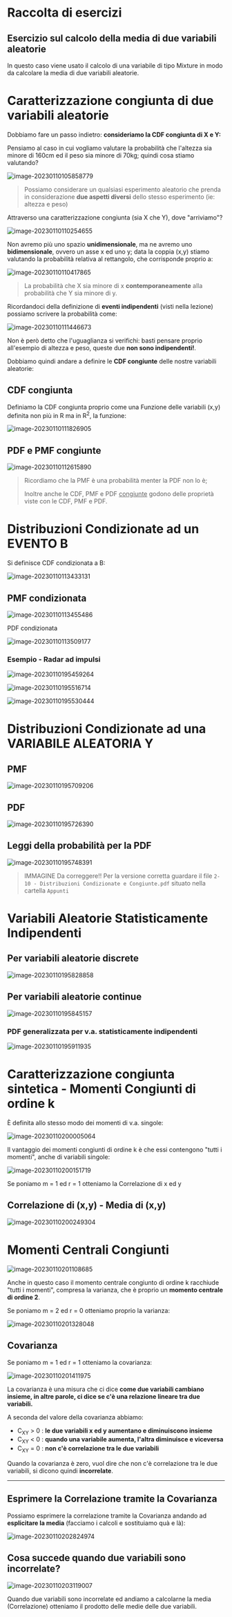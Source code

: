 # Raccolta di esercizi

## Esercizio sul calcolo della media di due variabili aleatorie

In questo caso viene usato il calcolo di una variabile di tipo Mixture in modo da calcolare la media di due variabili aleatorie.

# Caratterizzazione congiunta di due variabili aleatorie

Dobbiamo fare un passo indietro: **consideriamo la CDF congiunta di X e Y:**

Pensiamo al caso in cui vogliamo valutare la probabilità che l'altezza sia minore di 160cm ed il peso sia minore di 70kg; quindi cosa stiamo valutando?

![image-20230110105858779](./assets/image-20230110105858779.png)

> Possiamo considerare un qualsiasi esperimento aleatorio che prenda in considerazione **due aspetti diversi** dello stesso esperimento (ie: altezza e peso)

Attraverso una caratterizzazione congiunta (sia X che Y), dove "arriviamo"?

![image-20230110110254655](./assets/image-20230110110254655.png)

Non avremo più uno spazio **unidimensionale**, ma ne avremo uno **bidimensionale**, ovvero un asse x ed uno y; data la coppia (x,y) stiamo valutando la probabilità relativa al rettangolo, che corrisponde proprio a:

![image-20230110110417865](./assets/image-20230110110417865.png)

> La probabilità che X sia minore di x **contemporaneamente** alla probabilità che Y sia minore di y.

Ricordandoci della definizione di **eventi indipendenti** (visti nella lezione) possiamo scrivere la probabilità come:

![image-20230110111446673](./assets/image-20230110111446673.png)

Non è però detto che l'uguaglianza si verifichi: basti pensare proprio all'esempio di altezza e peso, queste due **non sono indipendenti!**.

Dobbiamo quindi andare a definire le **CDF congiunte** delle nostre variabili aleatorie:

## CDF congiunta

Definiamo la CDF congiunta proprio come una Funzione delle variabili (x,y) definita non più in R ma in R<sup>2</sup>, la funzione:

![image-20230110111826905](./assets/image-20230110111826905.png)

## PDF e PMF congiunte

![image-20230110112615890](./assets/image-20230110112615890.png)

> Ricordiamo che la PMF è una probabilità menter la PDF non lo è;
> 
> Inoltre anche le CDF, PMF e PDF <u>congiunte</u> godono delle proprietà viste con le CDF, PMF e PDF.

# Distribuzioni Condizionate ad un EVENTO B

Si definisce CDF condizionata a B:

![image-20230110113433131](./assets/image-20230110113433131.png)

## PMF condizionata

![image-20230110113455486](./assets/image-20230110113455486.png)

PDF condizionata

![image-20230110113509177](./assets/image-20230110113509177.png)

### Esempio - Radar ad impulsi

![image-20230110195459264](./assets/image-20230110195459264.png)

![image-20230110195516714](./assets/image-20230110195516714.png)

![image-20230110195530444](./assets/image-20230110195530444.png)

# Distribuzioni Condizionate ad una VARIABILE ALEATORIA Y

## PMF

![image-20230110195709206](./assets/image-20230110195709206.png)

## PDF

![image-20230110195726390](./assets/image-20230110195726390.png)

## Leggi della probabilità per la PDF

![image-20230110195748391](./assets/image-20230110195748391.png)

> IMMAGINE Da correggere!! Per la versione corretta guardare il file `2-10 - Distribuzioni Condizionate e Congiunte.pdf` situato nella cartella `Appunti`

# Variabili Aleatorie Statisticamente Indipendenti

## Per variabili aleatorie discrete

![image-20230110195828858](./assets/image-20230110195828858.png)

## Per variabili aleatorie continue

![image-20230110195845157](./assets/image-20230110195845157.png)

### PDF generalizzata per v.a. statisticamente indipendenti

![image-20230110195911935](./assets/image-20230110195911935.png)

# Caratterizzazione congiunta sintetica - Momenti Congiunti di ordine k

È definita allo stesso modo dei momenti di v.a. singole:

![image-20230110200005064](./assets/image-20230110200005064.png)

Il vantaggio dei momenti congiunti di ordine k è che essi contengono "tutti i momenti", anche di variabili singole:

![image-20230110200151719](./assets/image-20230110200151719.png)

Se poniamo m = 1 ed r = 1 otteniamo la Correlazione di x ed y

## Correlazione di (x,y) - Media di (x,y)

![image-20230110200249304](./assets/image-20230110200249304.png)

# Momenti Centrali Congiunti

![image-20230110201108685](./assets/image-20230110201108685.png)

Anche in questo caso il momento centrale congiunto di ordine k racchiude "tutti i momenti", compresa la varianza, che è proprio un **momento centrale di ordine 2**.

Se poniamo m = 2 ed r = 0 otteniamo proprio la varianza:

![image-20230110201328048](./assets/image-20230110201328048.png)

## Covarianza

Se poniamo m = 1 ed r = 1 otteniamo la covarianza:

![image-20230110201411975](./assets/image-20230110201411975.png)

La covarianza è una misura che ci dice **come due variabili cambiano insieme, in altre parole, ci dice se c'è una relazione lineare tra due variabili.**

A seconda del valore della covarianza abbiamo:

- C<sub>XY</sub> > 0 : **le due variabili x ed y aumentano e diminuiscono insieme**
- C<sub>XY</sub> < 0 : **quando una variabile aumenta, l'altra diminuisce e viceversa**
- C<sub>XY</sub> = 0 : **non c'è correlazione tra le due variabili**

Quando la covarianza è zero, vuol dire che non c'è correlazione tra le due variabili, si dicono quindi **incorrelate**.

---

## Esprimere la Correlazione tramite la Covarianza

Possiamo esprimere la correlazione tramite la Covarianza andando ad **esplicitare la media** (facciamo i calcoli e sostituiamo quà e là):

![image-20230110202824974](./assets/image-20230110202824974.png)

## Cosa succede quando due variabili sono incorrelate?

![image-20230110203119007](./assets/image-20230110203119007.png)

Quando due variabili sono incorrelate ed andiamo a calcolarne la media (Correlazione) otteniamo il prodotto delle medie delle due variabili.

